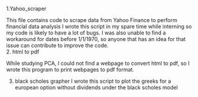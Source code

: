 1.Yahoo_scraper

This file contains code to scrape data from Yahoo Finance to perform financial data analysis
I wrote this script in my spare time while interning so my code is likely to have a lot of bugs.
I was also unable to find a workaround for dates before 1/1/1970, so anyone that has an idea for that issue can contribute to improve the code.                         
2. html to pdf

While studying PCA, I could not find a webpage to convert html to pdf, so I wrote this program to print webpages to pdf format.

3. black scholes grapher
I wrote this script to plot the greeks for a european option without dividends under the black scholes model

